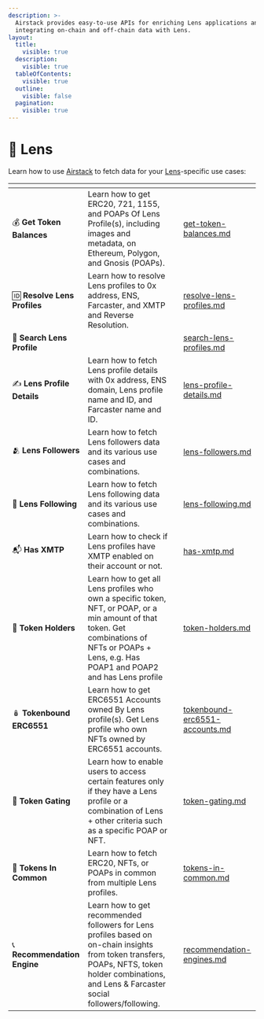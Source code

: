 ```yaml
---
description: >-
  Airstack provides easy-to-use APIs for enriching Lens applications and
  integrating on-chain and off-chain data with Lens.
layout:
  title:
    visible: true
  description:
    visible: true
  tableOfContents:
    visible: true
  outline:
    visible: false
  pagination:
    visible: true
---
```


# 🌿 Lens

Learn how to use [Airstack](https://airstack.xyz) to fetch data for your [Lens](https://lens.xyz)-specific use cases:

<table data-view="cards"><thead><tr><th></th><th></th><th></th><th data-hidden data-card-target data-type="content-ref"></th></tr></thead><tbody><tr><td><span data-gb-custom-inline data-tag="emoji" data-code="1f4b0">💰</span> <strong>Get Token Balances</strong></td><td>Learn how to get ERC20, 721, 1155, and POAPs Of Lens Profile(s), including images and metadata, on Ethereum, Polygon, and Gnosis (POAPs).</td><td></td><td><a href="get-token-balances.md">get-token-balances.md</a></td></tr><tr><td><span data-gb-custom-inline data-tag="emoji" data-code="1f194">🆔</span>  <strong>Resolve Lens Profiles</strong></td><td>Learn how to resolve Lens profiles to 0x address, ENS, Farcaster, and XMTP and Reverse Resolution.</td><td></td><td><a href="resolve-lens-profiles.md">resolve-lens-profiles.md</a></td></tr><tr><td><span data-gb-custom-inline data-tag="emoji" data-code="1f50e">🔎</span> <strong>Search Lens Profile</strong></td><td></td><td></td><td><a href="search-lens-profiles.md">search-lens-profiles.md</a></td></tr><tr><td><span data-gb-custom-inline data-tag="emoji" data-code="270d">✍</span> <strong>Lens Profile Details</strong></td><td>Learn how to fetch Lens profile details with 0x address, ENS domain, Lens profile name and ID, and Farcaster name and ID.</td><td></td><td><a href="lens-profile-details.md">lens-profile-details.md</a></td></tr><tr><td><span data-gb-custom-inline data-tag="emoji" data-code="1fac2">🫂</span> <strong>Lens Followers</strong></td><td>Learn how to fetch Lens followers data and its various use cases and combinations.</td><td></td><td><a href="lens-followers.md">lens-followers.md</a></td></tr><tr><td><span data-gb-custom-inline data-tag="emoji" data-code="1f490">💐</span> <strong>Lens Following</strong></td><td>Learn how to fetch Lens following data and its various use cases and combinations.</td><td></td><td><a href="lens-following.md">lens-following.md</a></td></tr><tr><td><span data-gb-custom-inline data-tag="emoji" data-code="1f4ec">📬</span>  <strong>Has XMTP</strong></td><td>Learn how to check if Lens profiles have XMTP enabled on their account or not.</td><td></td><td><a href="has-xmtp.md">has-xmtp.md</a></td></tr><tr><td><span data-gb-custom-inline data-tag="emoji" data-code="1f3c5">🏅</span> <strong>Token Holders</strong></td><td>Learn how to get all Lens profiles who own a specific token, NFT, or POAP, or a min amount of that token. Get combinations of NFTs or POAPs + Lens, e.g. Has POAP1 and POAP2 and has Lens profile</td><td></td><td><a href="token-holders.md">token-holders.md</a></td></tr><tr><td><span data-gb-custom-inline data-tag="emoji" data-code="1fa86">🪆</span> <strong>Tokenbound ERC6551</strong></td><td>Learn how to get ERC6551 Accounts owned By Lens profile(s). Get Lens profile who own NFTs owned by ERC6551 accounts.</td><td></td><td><a href="tokenbound-erc6551-accounts.md">tokenbound-erc6551-accounts.md</a></td></tr><tr><td><span data-gb-custom-inline data-tag="emoji" data-code="1f6aa">🚪</span> <strong>Token Gating</strong></td><td>Learn how to enable users to access certain features only if they have a Lens profile or a combination of Lens + other criteria such as a specific POAP or NFT.</td><td></td><td><a href="token-gating.md">token-gating.md</a></td></tr><tr><td><span data-gb-custom-inline data-tag="emoji" data-code="1f91d">🤝</span> <strong>Tokens In Common</strong></td><td>Learn how to fetch ERC20, NFTs, or POAPs in common from multiple Lens profiles.</td><td></td><td><a href="tokens-in-common.md">tokens-in-common.md</a></td></tr><tr><td><span data-gb-custom-inline data-tag="emoji" data-code="1f4de">📞</span> <strong>Recommendation Engine</strong></td><td>Learn how to get recommended followers for Lens profiles based on on-chain insights from token transfers, POAPs, NFTS, token holder combinations, and Lens &#x26; Farcaster social followers/following.</td><td></td><td><a href="recommendation-engines.md">recommendation-engines.md</a></td></tr></tbody></table>
